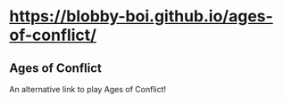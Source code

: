 # https://blobby-boi.github.io/ages-of-conflict/
## Ages of Conflict
An alternative link to play Ages of Conflict!
